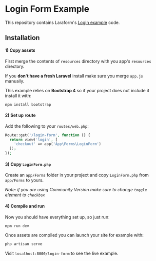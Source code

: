 # Login Form Example

This repository contains Laraform's [Login example](https://laraform.io/examples#login) code.

## Installation

#### 1) Copy assets

First merge the contents of `resources` directory with you app's `resources` directory.

If you **don't have a fresh Laravel** install make sure you merge `app.js` manually. 

This example relies on **Bootstrap 4** so if your project does not include it install it with:

```
npm install bootstrap
```

#### 2) Set up route

Add the following to your `routes/web.php`:

``` php
Route::get('/login-form', function () {
  return view('login', [
    'checkout' => app('App\Forms\LoginForm')
  ]);
});
```

#### 3) Copy `LoginForm.php`

Create an `app/Forms` folder in your project and copy `LoginForm.php` from `app/Forms` to yours.

*Note: if you are using Community Version make sure to change `toggle` element to `checkbox`*

#### 4) Compile and run

Now you should have everything set up, so just run:

``` bash
npm run dev
```

Once assets are compiled you can launch your site for example with:

``` bash
php artisan serve
```

Visit `localhost:8000/login-form` to see the live example.